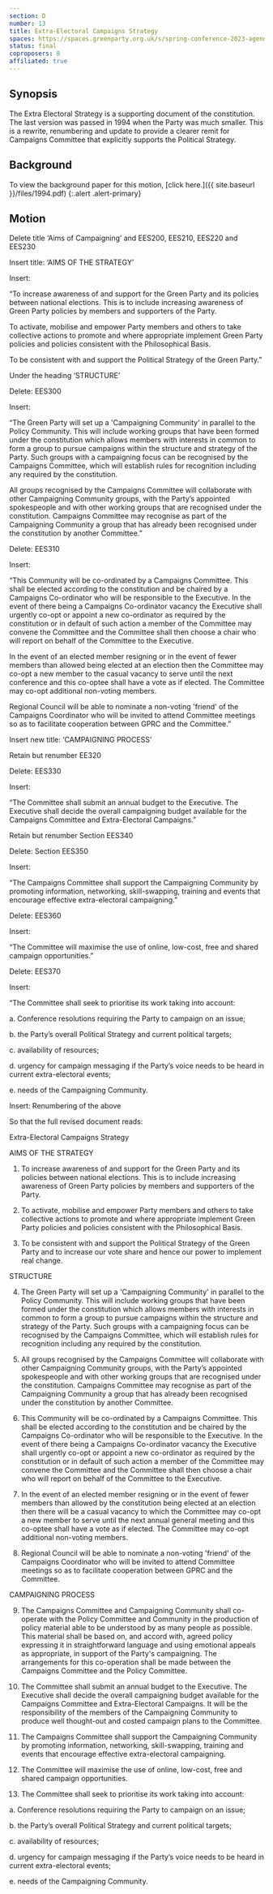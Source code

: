 ```yaml
---
section: D
number: 13
title: Extra-Electoral Campaigns Strategy
spaces: https://spaces.greenparty.org.uk/s/spring-conference-2023-agenda-forum/?contentId=120298
status: final
coproposers: 8
affiliated: true
---
```

## Synopsis
 The Extra Electoral Strategy is a supporting document of the constitution. The last version was passed in 1994 when the Party was much smaller. This is a rewrite, renumbering and update to provide a clearer remit for Campaigns Committee that explicitly supports the Political Strategy.

## Background
To view the background paper for this motion, [click here.]({{ site.baseurl }}/files/1994.pdf)
{:.alert .alert-primary}


## Motion
Delete title ‘Aims of Campaigning’ and EES200, EES210, EES220 and EES230

Insert title: ‘AIMS OF THE STRATEGY’

Insert:

“To increase awareness of and support for the Green Party and its policies between national elections. This is to include increasing awareness of Green Party policies by members and supporters of the Party.

To activate, mobilise and empower Party members and others to take collective actions to promote and where appropriate implement Green Party policies and policies consistent with the Philosophical Basis.

To be consistent with and support the Political Strategy of the Green Party.”

Under the heading ‘STRUCTURE’

Delete: EES300

Insert:

“The Green Party will set up a 'Campaigning Community' in parallel to the Policy Community. This will include working groups that have been formed under the constitution which allows members with interests in common to form a group to pursue campaigns within the structure and strategy of the Party. Such groups with a campaigning focus can be recognised by the Campaigns Committee, which will establish rules for recognition including any required by the constitution.

All groups recognised by the Campaigns Committee will collaborate with other Campaigning Community groups, with the Party’s appointed spokespeople and with other working groups that are recognised under the constitution. Campaigns Committee may recognise as part of the Campaigning Community a group that has already been recognised under the constitution by another Committee.”

Delete: EES310

Insert:

“This Community will be co-ordinated by a Campaigns Committee. This shall be elected according to the constitution and be chaired by a Campaigns Co-ordinator who will be responsible to the Executive. In the event of there being a Campaigns Co-ordinator vacancy the Executive shall urgently co-opt or appoint a new co-ordinator as required by the constitution or in default of such action a member of the Committee may convene the Committee and the Committee shall then choose a chair who will report on behalf of the Committee to the Executive.

In the event of an elected member resigning or in the event of fewer members than allowed being elected at an election then the Committee may co-opt a new member to the casual vacancy to serve until the next conference and this co-optee shall have a vote as if elected. The Committee may co-opt additional non-voting members.

Regional Council will be able to nominate a non-voting 'friend' of the Campaigns Coordinator who will be invited to attend Committee meetings so as to facilitate cooperation between GPRC and the Committee.”

Insert new title: ‘CAMPAIGNING PROCESS’

Retain but renumber EE320

Delete: EES330

Insert:

“The Committee shall submit an annual budget to the Executive. The Executive shall decide the overall campaigning budget available for the Campaigns Committee and Extra-Electoral Campaigns.”

Retain but renumber Section EES340

Delete: Section EES350

Insert:

“The Campaigns Committee shall support the Campaigning Community by promoting information, networking, skill-swapping, training and events that encourage effective extra-electoral campaigning.”

Delete: EES360

Insert:

“The Committee will maximise the use of online, low-cost, free and shared campaign opportunities.”

Delete: EES370

Insert:

“The Committee shall seek to prioritise its work taking into account:

a.     Conference resolutions requiring the Party to campaign on an issue;

b.     the Party’s overall Political Strategy and current political targets;

c.      availability of resources;

d.     urgency for campaign messaging if the Party’s voice needs to be heard in current extra-electoral events;

e.     needs of the Campaigning Community.

Insert: Renumbering of the above

So that the full revised document reads:

Extra-Electoral Campaigns Strategy

AIMS OF THE STRATEGY

1. To increase awareness of and support for the Green Party and its policies between national elections. This is to include increasing awareness of Green Party policies by members and supporters of the Party.

2. To activate, mobilise and empower Party members and others to take collective actions to promote and where appropriate implement Green Party policies and policies consistent with the Philosophical Basis.

3. To be consistent with and support the Political Strategy of the Green Party and to increase our vote share and hence our power to implement real change.

STRUCTURE

4. The Green Party will set up a 'Campaigning Community' in parallel to the Policy Community. This will include working groups that have been formed under the constitution which allows members with interests in common to form a group to pursue campaigns within the structure and strategy of the Party. Such groups with a campaigning focus can be recognised by the Campaigns Committee, which will establish rules for recognition including any required by the constitution.

5. All groups recognised by the Campaigns Committee will collaborate with other Campaigning Community groups, with the Party’s appointed spokespeople and with other working groups that are recognised under the constitution. Campaigns Committee may recognise as part of the Campaigning Community a group that has already been recognised under the constitution by another Committee.

6. This Community will be co-ordinated by a Campaigns Committee. This shall be elected according to the constitution and be chaired by the Campaigns Co-ordinator who will be responsible to the Executive. In the event of there being a Campaigns Co-ordinator vacancy the Executive shall urgently co-opt or appoint a new co-ordinator as required by the constitution or in default of such action a member of the Committee may convene the Committee and the Committee shall then choose a chair who will report on behalf of the Committee to the Executive.

7. In the event of an elected member resigning or in the event of fewer members than allowed by the constitution being elected at an election then there will be a casual vacancy to which the Committee may co-opt a new member to serve until the next annual general meeting and this co-optee shall have a vote as if elected. The Committee may co-opt additional non-voting members.

8. Regional Council will be able to nominate a non-voting 'friend' of the Campaigns Coordinator who will be invited to attend Committee meetings so as to facilitate cooperation between GPRC and the Committee.

CAMPAIGNING PROCESS

9. The Campaigns Committee and Campaigning Community shall co-operate with the Policy Committee and Community in the production of policy material able to be understood by as many people as possible. This material shall be based on, and accord with, agreed policy expressing it in straightforward language and using emotional appeals as appropriate, in support of the Party's campaigning. The arrangements for this co-operation shall be made between the Campaigns Committee and the Policy Committee.

10. The Committee shall submit an annual budget to the Executive. The Executive shall decide the overall campaigning budget available for the Campaigns Committee and Extra-Electoral Campaigns. It will be the responsibility of the members of the Campaigning Community to produce well thought-out and costed campaign plans to the Committee.

11. The Campaigns Committee shall support the Campaigning Community by promoting information, networking, skill-swapping, training and events that encourage effective extra-electoral campaigning.

12. The Committee will maximise the use of online, low-cost, free and shared campaign opportunities.

13. The Committee shall seek to prioritise its work taking into account:

a.     Conference resolutions requiring the Party to campaign on an issue;

b.     the Party’s overall Political Strategy and current political targets;

c.      availability of resources;

d.     urgency for campaign messaging if the Party’s voice needs to be heard in current extra-electoral events;

e.     needs of the Campaigning Community.

